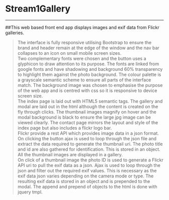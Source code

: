 # Stream1Gallery
***
##This web based front end app displays images and exif data from Flickr galleries. 
>The interface is fully responsive utilising Bootstrap to ensure the brand and header remain at the edge of the window and the nav bar collapses to an icon on small mobile screen sizes.  
>Two complementary fonts were chosen and the button uses a glyphicon to draw attention to its purpose. The fonts are linked from google fonts and have shadowing and background 60% transparency to highlight them against the photo background. The colour palette is a grayscale semantic scheme to ensure all parts of the interface match. The background image was chosen to emphasise the purpose of the web app and is centred with css so it is responsive to device screen size.  
>The index page is laid out with HTML5 semantic tags. The gallery and modal are laid out in the html although the content is created on the fly through clicks. The thumbnail images magnify on hover and the modal background is black to ensure the large jpg image can be viewed clearly. The contact page mirrors the layout and style of the index page but also includes a flickr logo bar.  
>Flickr provide a rest API which provides image data in a json format. On clicking the button ajax is used to loop through the json file and extract the data required to generate the thumbnail uri. The photo title and id are also gathered  for identification. This is stored in an object. All the thumbnail images are displayed in a gallery.  
>On click of a thumbnail image the photo ID is used to generate a Flickr API uri to pull the exif data as a json. Ajax is used to loop through the json and filter out the required exif values. This is necessary as the exif data json varies depending on the camera mode or type. The resulting exif data is stored in an object and is prepended to the modal. The append and prepend of objects to the html is done with jquery tmpl.  
